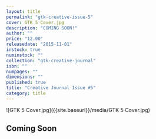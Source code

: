 ```yaml
---
layout: title
permalink: "gtk-creative-issue-5"
cover: GTK 5 Cover.jpg
description: "COMING SOON!"
author: ""
price: "12.00"
releasedate: "2015-11-01"
instock: true
numinstock: ""
collection: "gtk-creative-journal"
isbn: ""
numpages: ""
dimensions: ""
published: true
title: "Creative Journal Issue #5"
category: title
---
```




![GTK 5 Cover.jpg]({{site.baseurl}}/media/GTK 5 Cover.jpg)


## Coming Soon

